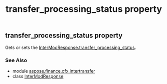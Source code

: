 ﻿---
title: transfer_processing_status property
second_title: Aspose.Finance for Python via .NET API References
description: 
type: docs
weight: 50
url: /python-net/aspose.finance.ofx.intertransfer/intermodresponse/transfer_processing_status/
is_root: false
---

## transfer_processing_status property


Gets or sets the [InterModResponse.transfer_processing_status](/finance/python-net/aspose.finance.ofx.intertransfer/intermodresponse#transfer_processing_status).

### See Also
* module [aspose.finance.ofx.intertransfer](../../)
* class [InterModResponse](/finance/python-net/aspose.finance.ofx.intertransfer/intermodresponse)
